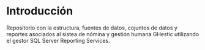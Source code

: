 # Introducción

Repositorio con la estructura, fuentes de datos, cojuntos de datos y reportes asociados al sistea de nómina y gestión humana GHestic utilizando el gestor SQL Server Reporting Services.
